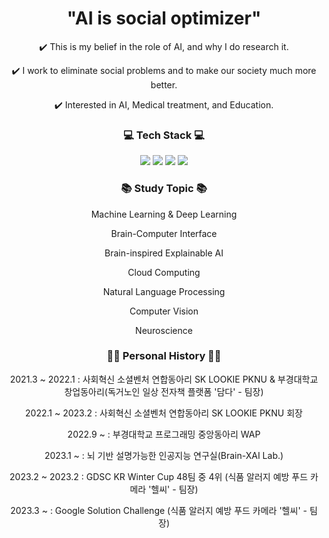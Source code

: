 <div align="center">

<h1>"AI is social optimizer"</h1>
<p>✔️ This is my belief in the role of AI, and why I do research it.</p>
<p>✔️ I work to eliminate social problems and to make our society much more better.</p>
<p>✔️ Interested in AI, Medical treatment, and Education.</p>

<h3>💻 Tech Stack 💻</h3>
<div>
  <img src="https://img.shields.io/badge/Python-3776AB?style=for-the-badge&logo=Python&logoColor=black"></td>
  <img src="https://img.shields.io/badge/Google Colab-F9AB00?style=for-the-badge&logo=Google Colab&logoColor=black"></td>
  <img src="https://img.shields.io/badge/Amazon AWS-232F3E?style=for-the-badge&logo=Amazon AWS&logoColor=black"></td>
  <img src="https://img.shields.io/badge/Google Cloud-4285F4?style=for-the-badge&logo=Google Cloud&logoColor=black"></td>
</div>

<h3>📚 Study Topic 📚</h3>
<p>Machine Learning & Deep Learning</p>
<p>Brain-Computer Interface</p>
<p>Brain-inspired Explainable AI</p>
<p>Cloud Computing</p>
<p>Natural Language Processing</p>
<p>Computer Vision</p>
<p>Neuroscience</p>

<h3>👨‍💻 Personal History 👨‍💻</h3>
<p> 2021.3 ~ 2022.1 : 사회혁신 소셜벤처 연합동아리 SK LOOKIE PKNU & 부경대학교 창업동아리(독거노인 일상 전자책 플랫폼 '담다' - 팀장)</p>
<p> 2022.1 ~ 2023.2 : 사회혁신 소셜벤처 연합동아리 SK LOOKIE PKNU 회장</p>
<p> 2022.9 ~        : 부경대학교 프로그래밍 중앙동아리 WAP</p>
<p> 2023.1 ~        : 뇌 기반 설명가능한 인공지능 연구실(Brain-XAI Lab.)</p>
<p> 2023.2 ~ 2023.2 : GDSC KR Winter Cup 48팀 중 4위 (식품 알러지 예방 푸드 카메라 '헬씨' - 팀장)</p>
<p> 2023.3 ~        : Google Solution Challenge (식품 알러지 예방 푸드 카메라 '헬씨' - 팀장)</p>
